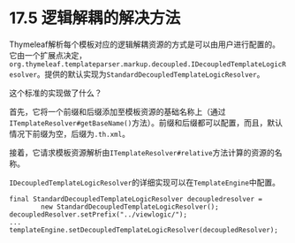 # 17.5 逻辑解耦的解决方法
Thymeleaf解析每个模板对应的逻辑解耦资源的方式是可以由用户进行配置的。它由一个扩展点决定，`org.thymeleaf.templateparser.markup.decoupled.IDecoupledTemplateLogicResolver`。提供的默认实现为`StandardDecoupledTemplateLogicResolver`。

这个标准的实现做了什么？

首先，它将一个前缀和后缀添加至模板资源的基础名称上（通过`ITemplateResolver#getBaseName()`方法）。前缀和后缀都可以配置，而且，默认情况下前缀为空，后缀为`.th.xml`。

接着，它请求模板资源解析由`ITemplateResolver#relative`方法计算的资源的名称。

`IDecoupledTemplateLogicResolver`的详细实现可以在`TemplateEngine`中配置。
```
final StandardDecoupledTemplateLogicResolver decoupledresolver =
        new StandardDecoupledTemplateLogicResolver();
decoupledResolver.setPrefix("../viewlogic/");
...
templateEngine.setDecoupledTemplateLogicResolver(decoupledResolver);
```
